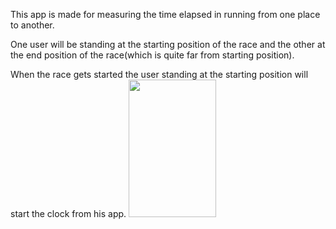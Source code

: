 This app is made for measuring the time elapsed in running from one place to another.

One user will be standing at the starting position of the race and the other at the end position of the race(which is
quite far from starting position).

When the race gets started the user standing at the starting position will start the clock from his app.
 <img src="https://github.com/" width="140" height ="220">

